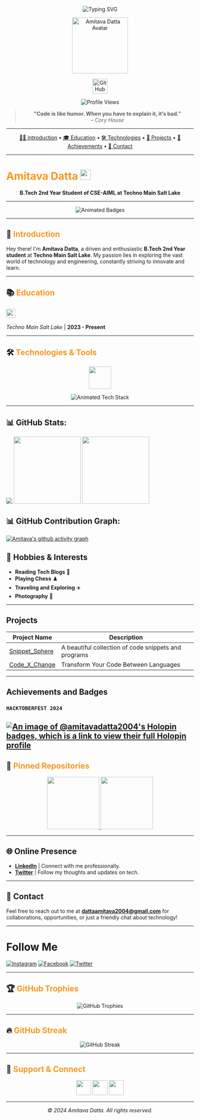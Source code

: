 <!-- Banner & Avatar -->
<p align="center">
  <img src="https://readme-typing-svg.demolab.com?font=Fira+Code&weight=700&size=30&pause=1000&color=F7971E&center=true&vCenter=true&width=700&lines=Hi+%F0%9F%91%8B%2C+I%E2%80%99m+Amitava+Datta!;Welcome+to+my+GitHub+Profile!;B.Tech+Student+%7C+Tech+Enthusiast+%7C+Open+Source+Lover" alt="Typing SVG" />
</p>

<p align="center">
  <img src="https://avatars.githubusercontent.com/u/145762757?v=4" width="150" alt="Amitava Datta Avatar" />
</p>

<p align="center">
  <a href="https://github.com/AmitavaDatta2004" target="_blank">
    <img src="https://img.shields.io/badge/GitHub-100000?style=for-the-badge&logo=github&logoColor=white" height="40" alt="GitHub Profile" />
  </a>
</p>

<!-- Profile Views & Visitor Map -->
<p align="center">
  <img src="https://komarev.com/ghpvc/?username=AmitavaDatta2004&label=Profile+Views&color=0e75b6&style=for-the-badge" alt="Profile Views" />
  <!-- <br>
  <img src="https://profile-counter.glitch.me/AmitavaDatta2004/count.svg" alt="Visitor Count" />
  <br>
  <img src="https://api.visitorbadge.io/api/visitors?path=AmitavaDatta2004&label=VISITORS&countColor=%23263759&style=flat" alt="Visitor Badge" />
  <br> -->
</p>

<!-- Fun Quote -->
<blockquote align="center">
  <b>"Code is like humor. When you have to explain it, it’s bad."</b> <br> <i>– Cory House</i>
</blockquote>

---

<!-- Quick Links -->
<p align="center">
  <a href="#introduction">🧑‍💻 Introduction</a> •
  <a href="#education">🎓 Education</a> •
  <a href="#technologies--tools">🛠️ Technologies</a> •
  <a href="#projects">🚀 Projects</a> •
  <a href="#achievements-and-badges">🏅 Achievements</a> •
  <a href="#contact">📧 Contact</a>
</p>

---

# <span style="color:#F7971E">Amitava Datta</span> <img src="https://img.shields.io/badge/B.Tech%20CSE--AIML-4B0082?style=flat-square&logo=graduation-cap&logoColor=white" height="28" />
<p align="center"><b>B.Tech 2nd Year Student of CSE-AIML at Techno Main Salt Lake</b></p>

---

<!-- Animated Badges -->
<p align="center">
  <img src="https://readme-typing-svg.demolab.com?font=Fira+Code&weight=700&size=22&pause=1000&color=F7971E&center=true&vCenter=true&width=600&lines=Open+Source+%F0%9F%92%BB;Web+Dev+%F0%9F%8C%90;AI+%26+ML+%F0%9F%A4%96;Always+Learning+%F0%9F%92%AF" alt="Animated Badges" />
</p>

---

## <a id="introduction"></a>👋 <span style="color:#F7971E">Introduction</span>

Hey there! I'm <b>Amitava Datta</b>, a driven and enthusiastic <b>B.Tech 2nd Year student</b> at <b>Techno Main Salt Lake</b>. My passion lies in exploring the vast world of technology and engineering, constantly striving to innovate and learn.

---

## <a id="education"></a>📚 <span style="color:#F7971E">Education</span>

### <img src="https://img.shields.io/badge/B.Tech-Computer%20Science%20(AIML)-4B0082?style=flat-square&logo=graduation-cap&logoColor=white" height="24" />
*Techno Main Salt Lake* | <b>2023 - Present</b>

---

## <a id="technologies--tools"></a>🛠️ <span style="color:#F7971E">Technologies & Tools</span>

<p align="center">
  <img src="https://skillicons.dev/icons?i=python,java,cpp,js,ts,react,nextjs,nodejs,tailwind,bootstrap,css,html,redux,deno,django,firebase,postgres,mysql,redis,graphql,git,github,gitlab,docker,kubernetes,linux,nginx,heroku,flutter,androidstudio,figma,canva,blender,unity,xd,apache,raspberrypi,jira,vscode,eslint" height="60" />
</p>

<p align="center">
  <img src="https://readme-typing-svg.demolab.com?font=Fira+Code&weight=700&size=18&pause=1000&color=F7971E&center=true&vCenter=true&width=600&lines=Web+Development;App+Development;AI+%26+ML;Cloud+%26+DevOps;UI%2FUX+Design;Open+Source+%F0%9F%92%BB" alt="Animated Tech Stack" />
</p>

---

## 📊 GitHub Stats:

![](https://github-readme-stats.vercel.app/api/top-langs/?username=AmitavaDatta2004&theme=merko&hide_border=false&include_all_commits=true&count_private=true&layout=compact)
<a><img src="http://github-profile-summary-cards.vercel.app/api/cards/productive-time?username=AmitavaDatta2004&theme=merko&hide_border=true&include_all_commits=true&count_private=true&layout=compact" height="180em" />
<img src="http://github-profile-summary-cards.vercel.app/api/cards/profile-details?username=AmitavaDatta2004&theme=merko&hide_border=true&include_all_commits=true&count_private=true&layout=compact" height="180em" /><a/>

## 📊 GitHub Contribution Graph:
[![Amitava's github activity graph](https://github-readme-activity-graph.vercel.app/graph?username=AmitavaDatta2004&bg_color=000000&color=ffbb00&line=ff0000&point=10f000&area=true&hide_border=false)]()

## 🎨 **Hobbies & Interests**

- **Reading Tech Blogs** 📖
- **Playing Chess** ♟️
- **Traveling and Exploring** ✈️
- **Photography** 📸

---

##  **Projects**
| Project Name                                                       | Description                                       |
| ------------------------------------------------------------------ | ------------------------------------------------- |
| [Snippet_Sphere](https://snippetsphere-five.vercel.app/)                                 | A beautiful collection of code snippets and programs|
| [Code_X_Change](https://code-x-change.vercel.app/)                              | Transform Your Code Between Languages          |

---
##  **Achievements and Badges**

### `HACKTOBERFEST 2024`
[![An image of @amitavadatta2004's Holopin badges, which is a link to view their full Holopin profile](https://holopin.me/amitavadatta2004)](https://holopin.io/@amitavadatta2004)
---

## 📌 <span style="color:#F7971E">Pinned Repositories</span>

<p align="center">
  <a href="https://github.com/AmitavaDatta2004/Snippet_Sphere" target="_blank">
    <img src="https://github-readme-stats.vercel.app/api/pin/?username=AmitavaDatta2004&repo=Snippet_Sphere&theme=merko" height="140" />
  </a>
  <a href="https://github.com/AmitavaDatta2004/Code_X_Change" target="_blank">
    <img src="https://github-readme-stats.vercel.app/api/pin/?username=AmitavaDatta2004&repo=Code_X_Change&theme=merko" height="140" />
  </a>
</p>

---

## 🌐 **Online Presence**

- **[LinkedIn](https://www.linkedin.com/in/amitava-datta-301920292/)** | Connect with me professionally.
- **[Twitter](https://x.com/Amitava2004)** | Follow my thoughts and updates on tech.

---

## 📧 **Contact**

Feel free to reach out to me at **dattaamitava2004@gmail.com** for collaborations, opportunities, or just a friendly chat about technology!

---



# Follow Me

[![Instagram](https://img.shields.io/badge/Instagram-E4405F?style=for-the-badge&logo=instagram&logoColor=white)](https://www.instagram.com/amitava_2004/)
[![Facebook](https://img.shields.io/badge/Facebook-1877F2?style=for-the-badge&logo=facebook&logoColor=white)](https://www.facebook.com/profile.php?id=100072284777063)
[![Twitter](https://img.shields.io/badge/Twitter-1DA1F2?style=for-the-badge&logo=twitter&logoColor=white)](https://x.com/Amitava2004)

---

## 🏆 <span style="color:#F7971E">GitHub Trophies</span>
<p align="center">
  <img src="https://github-profile-trophy.vercel.app/?username=AmitavaDatta2004&theme=algolia&no-frame=true&no-bg=true&margin-w=15" alt="GitHub Trophies" />
</p>

---

## 🔥 <span style="color:#F7971E">GitHub Streak</span>
<p align="center">
  <img src="https://github-readme-streak-stats.herokuapp.com/?user=AmitavaDatta2004&theme=merko&hide_border=true" alt="GitHub Streak" />
</p>

---

## 🌟 <span style="color:#F7971E">Support & Connect</span>
<p align="center">
  <a href="https://www.buymeacoffee.com/amitavadatta2004" target="_blank"><img src="https://img.shields.io/badge/Buy%20Me%20a%20Coffee-FFDD00?style=for-the-badge&logo=buy-me-a-coffee&logoColor=black" height="40" /></a>
  <a href="mailto:dattaamitava2004@gmail.com"><img src="https://img.shields.io/badge/Email-D14836?style=for-the-badge&logo=gmail&logoColor=white" height="40" /></a>
  <a href="https://github.com/AmitavaDatta2004?tab=followers" target="_blank"><img src="https://img.shields.io/github/followers/AmitavaDatta2004?label=Follow&style=for-the-badge" height="40" /></a>
</p>

---

<p align="center"><i>© 2024 Amitava Datta. All rights reserved.</i></p>



